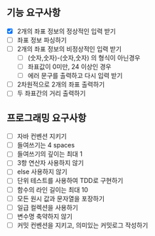 ## 기능 요구사항

- [x] 2개의 좌표 정보의 정상적인 입력 받기
- [ ] 좌표 정보 파싱하기
- [ ] 2개의 좌표 정보의 비정상적인 입력 받기
  - [ ] (숫자,숫자)-(숫자,숫자) 의 형식이 아닌경우
  - [ ] 좌표값이 0미만, 24 이상인 경우
  - [ ] 에러 문구를 출력하고 다시 입력 받기
- [ ] 2차원적으로 2개의 좌표 출력하기
- [ ] 두 좌표간의 거리 출력하기

## 프로그래밍 요구사항

- [ ] 자바 컨벤션 지키기
- [ ] 들여쓰기는 4 spaces
- [ ] 들여쓰기의 깊이는 최대 1
- [ ] 3항 연산자 사용하지 않기
- [ ] else 사용하지 않기
- [ ] 단위 테스트를 사용하여 TDD로 구현하기
- [ ] 함수의 라인 길이는 최대 10
- [ ] 모든 원시 값과 문자열을 포장하기
- [ ] 일급 컬렉션을 사용하기
- [ ] 변수명 축약하지 않기
- [ ] 커밋 컨벤션을 지키고, 의미있는 커밋로그 작성하기
